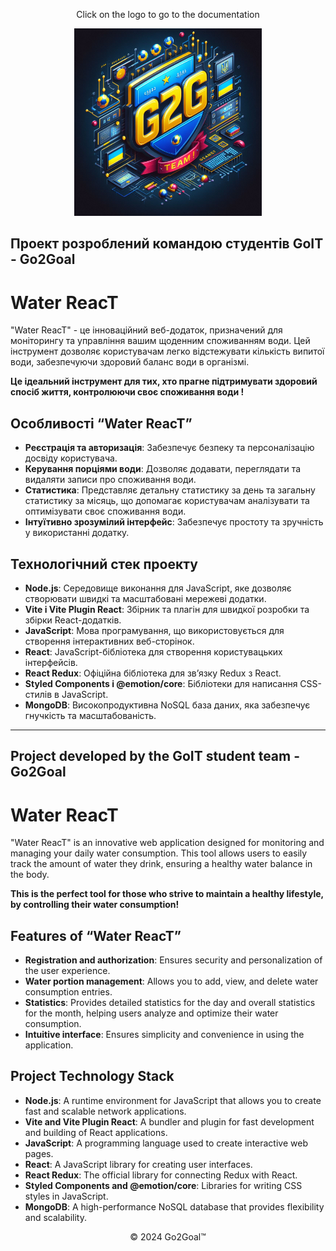 <p align="center">
  Click on the logo to go to the documentation
</p>
<p align="center">
  <a href="https://water-backend-4k0b.onrender.com/api-docs/" target="_blank">
    <img src="./src/assets/img/g2g.jpg" alt="Team Logo" width="300">
  </a>
</p>

## Проект розроблений командою студентів GoIT - Go2Goal

# Water ReacT

"Water ReacT" - це інноваційний веб-додаток, призначений для моніторингу та
управління вашим щоденним споживанням води. Цей інструмент дозволяє користувачам
легко відстежувати кількість випитої води, забезпечуючи здоровий баланс води в
організмі.

**Це ідеальний інструмент для тих, хто прагне підтримувати здоровий спосіб
життя, контролюючи своє споживання води !**

## Особливості “Water ReacT”

- **Реєстрація та авторизація**: Забезпечує безпеку та персоналізацію досвіду
  користувача.
- **Керування порціями води**: Дозволяє додавати, переглядати та видаляти записи
  про споживання води.
- **Статистика**: Представляє детальну статистику за день та загальну статистику
  за місяць, що допомагає користувачам аналізувати та оптимізувати своє
  споживання води.
- **Інтуїтивно зрозумілий інтерфейс**: Забезпечує простоту та зручність у
  використанні додатку.

## Технологічний стек проекту

- **Node.js**: Середовище виконання для JavaScript, яке дозволяє створювати
  швидкі та масштабовані мережеві додатки.
- **Vite і Vite Plugin React**: Збірник та плагін для швидкої розробки та збірки
  React-додатків.
- **JavaScript**: Мова програмування, що використовується для створення
  інтерактивних веб-сторінок.
- **React**: JavaScript-бібліотека для створення користувацьких інтерфейсів.
- **React Redux**: Офіційна бібліотека для зв’язку Redux з React.
- **Styled Components і @emotion/core**: Бібліотеки для написання CSS-стилів в
  JavaScript.
- **MongoDB**: Високопродуктивна NoSQL база даних, яка забезпечує гнучкість та
  масштабованість.

---

## Project developed by the GoIT student team - Go2Goal

# Water ReacT

"Water ReacT" is an innovative web application designed for monitoring and
managing your daily water consumption. This tool allows users to easily track
the amount of water they drink, ensuring a healthy water balance in the body.

**This is the perfect tool for those who strive to maintain a healthy lifestyle,
by controlling their water consumption!**

## Features of “Water ReacT”

- **Registration and authorization**: Ensures security and personalization of
  the user experience.
- **Water portion management**: Allows you to add, view, and delete water
  consumption entries.
- **Statistics**: Provides detailed statistics for the day and overall
  statistics for the month, helping users analyze and optimize their water
  consumption.
- **Intuitive interface**: Ensures simplicity and convenience in using the
  application.

## Project Technology Stack

- **Node.js**: A runtime environment for JavaScript that allows you to create
  fast and scalable network applications.
- **Vite and Vite Plugin React**: A bundler and plugin for fast development and
  building of React applications.
- **JavaScript**: A programming language used to create interactive web pages.
- **React**: A JavaScript library for creating user interfaces.
- **React Redux**: The official library for connecting Redux with React.
- **Styled Components and @emotion/core**: Libraries for writing CSS styles in
  JavaScript.
- **MongoDB**: A high-performance NoSQL database that provides flexibility and
  scalability.

<p align="center">
  &copy; 2024 Go2Goal&trade;
</p>
